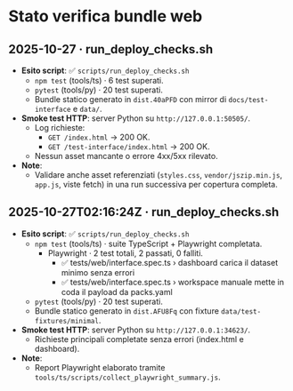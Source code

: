 # Stato verifica bundle web

## 2025-10-27 · run_deploy_checks.sh
- **Esito script**: ✅ `scripts/run_deploy_checks.sh`
  - `npm test` (tools/ts) · 6 test superati.
  - `pytest` (tools/py) · 20 test superati.
  - Bundle statico generato in `dist.40aPFD` con mirror di `docs/test-interface` e `data/`.
- **Smoke test HTTP**: server Python su `http://127.0.0.1:50505/`.
  - Log richieste:
    - `GET /index.html` → 200 OK.
    - `GET /test-interface/index.html` → 200 OK.
  - Nessun asset mancante o errore 4xx/5xx rilevato.
- **Note**:
  - Validare anche asset referenziati (`styles.css`, `vendor/jszip.min.js`, `app.js`, viste fetch) in una run successiva per copertura completa.

## 2025-10-27T02:16:24Z · run_deploy_checks.sh
- **Esito script**: ✅ `scripts/run_deploy_checks.sh`
  - `npm test` (tools/ts) · suite TypeScript + Playwright completata.
    - Playwright · 2 test totali, 2 passati, 0 falliti.
      - ✅ tests/web/interface.spec.ts › dashboard carica il dataset minimo senza errori
      - ✅ tests/web/interface.spec.ts › workspace manuale mette in coda il payload da packs.yaml
  - `pytest` (tools/py) · 20 test superati.
  - Bundle statico generato in `dist.AFU8Fq` con fixture `data/test-fixtures/minimal`.
- **Smoke test HTTP**: server Python su `http://127.0.0.1:34623/`.
  - Richieste principali completate senza errori (index.html e dashboard).
- **Note**:
  - Report Playwright elaborato tramite `tools/ts/scripts/collect_playwright_summary.js`.
